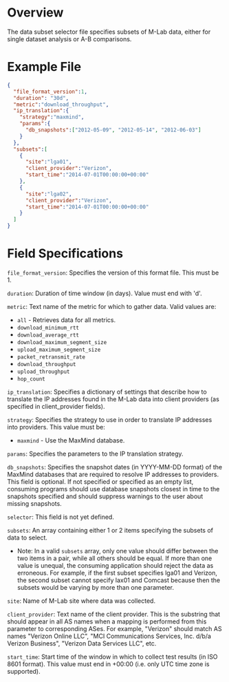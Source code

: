 # Overview

The data subset selector file specifies subsets of M-Lab data, either for single dataset analysis or A-B comparisons.

# Example File

```json
{
  "file_format_version":1,
  "duration": "30d",
  "metric":"download_throughput",
  "ip_translation":{
    "strategy":"maxmind",
    "params":{
      "db_snapshots":["2012-05-09", "2012-05-14", "2012-06-03"]
    }
  },
  "subsets":[
    {
      "site":"lga01",
      "client_provider":"Verizon",
      "start_time":"2014-07-01T00:00:00+00:00"
    },
    {
      "site":"lga02",
      "client_provider":"Verizon",
      "start_time":"2014-07-01T00:00:00+00:00"
    }
  ]
}
```

# Field Specifications

`file_format_version`: Specifies the version of this format file. This must be 1.

`duration`: Duration of time window (in days). Value must end with 'd'.

`metric`: Text name of the metric for which to gather data. Valid values are:
* `all` - Retrieves data for all metrics.
* `download_minimum_rtt`
* `download_average_rtt`
* `download_maximum_segment_size`
* `upload_maximum_segment_size`
* `packet_retransmit_rate`
* `download_throughput`
* `upload_throughput`
* `hop_count`

`ip_translation`: Specifies a dictionary of settings that describe how to translate the IP addresses found in the M-Lab data into client providers (as specified in client_provider fields).

`strategy`: Specifies the strategy to use in order to translate IP addresses into providers. This value must be:
* `maxmind` - Use the MaxMind database.

`params`: Specifies the parameters to the IP translation strategy.

`db_snapshots`: Specifies the snapshot dates (in YYYY-MM-DD format) of the MaxMind databases that are required to resolve IP addresses to providers. This field is optional. If not specified or specified as an empty list, consuming programs should use database snapshots closest in time to the snapshots specified and should suppress warnings to the user about missing snapshots.

`selector`: This field is not yet defined.

`subsets`: An array containing either 1 or 2 items specifying the subsets of data to select.
* Note: In a valid `subsets` array, only one value should differ between the two items in a pair, while all others should be equal. If more than one value is unequal, the consuming application should reject the data as erroneous. For example, if the first subset specifies lga01 and Verizon, the second subset cannot specify lax01 and Comcast because then the subsets would be varying by more than one parameter.

`site`: Name of M-Lab site where data was collected.

`client_provider`: Text name of the client provider. This is the substring that should appear in all AS names when a mapping is performed from this parameter to corresponding ASes. For example, "Verizon" should match AS names "Verizon Online LLC", "MCI Communications Services, Inc. d/b/a Verizon Business", "Verizon Data Services LLC", etc.

`start_time`: Start time of the window in which to collect test results (in ISO 8601 format). This value must end in +00:00 (i.e. only UTC time zone is supported).
